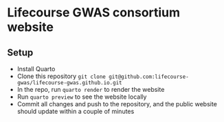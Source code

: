 # Lifecourse GWAS consortium website

## Setup

- Install Quarto
- Clone this repository `git clone git@github.com:lifecourse-gwas/lifecourse-gwas.github.io.git`
- In the repo, run `quarto render` to render the website
- Run `quarto preview` to see the website locally
- Commit all changes and push to the repository, and the public website should update within a couple of minutes
